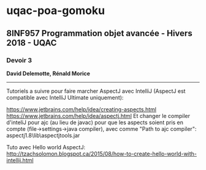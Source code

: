# uqac-poa-gomoku

<h2>8INF957 Programmation objet avancée - Hivers 2018 - UQAC</h2>
<h3>Devoir 3</h3>
<p><b>David Delemotte, Rénald Morice</b></p>

---

Tutoriels a suivre pour faire marcher AspectJ avec IntelliJ (AspectJ est compatible avec IntelliJ Ultimate uniquement):

https://www.jetbrains.com/help/idea/creating-aspects.html
https://www.jetbrains.com/help/idea/aspectj.html
Et changer le compiler d'inteliJ pour ajc (au lieu de javac) pour que les aspects soient pris en compte (file->settings->java compiler), avec comme "Path to ajc compiler": aspectj1.8\lib\aspectjtools.jar

Tuto avec Hello world AspectJ:
http://tzachsolomon.blogspot.ca/2015/08/how-to-create-hello-world-with-intellij.html
